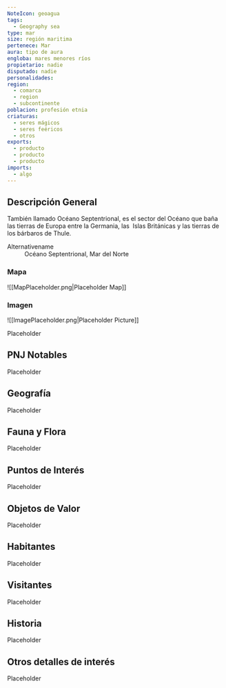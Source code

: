 ```yaml
---
NoteIcon: geoagua
tags:
  - Geography sea
type: mar
size: región maritima
pertenece: Mar 
aura: tipo de aura
engloba: mares menores ríos
propietario: nadie
disputado: nadie
personalidades: 
region:
  - comarca 
  - region
  - subcontinente
poblacion: profesión etnia
criaturas:
  - seres mágicos
  - seres feéricos
  - otros
exports:
  - producto
  - producto
  - producto
imports:
  - algo
---
```






## Descripción General
 <section class="wa-section main-content"><p>También llamado Océano Septentrional, es el sector del <span class="article-link article-explorer-link entity-link wa-link" data-article-privacy="public" data-article-id="86026dc7-0c6e-4ef4-a651-0e826973d1b6" data-template-type="location" data-article="86026dc7-0c6e-4ef4-a651-0e826973d1b6">Océano</span> que baña las tierras de Europa entre la <span class="article-link article-explorer-link entity-link wa-link" data-article-privacy="public" data-article-id="38b05a42-82d8-4909-885d-06a134bc10a0" data-template-type="location" data-article="38b05a42-82d8-4909-885d-06a134bc10a0">Germania</span>, las  <span class="article-link article-explorer-link entity-link wa-link" data-article-privacy="public" data-article-id="e62a3478-2d05-407c-bba6-2c83e60dcf7f" data-template-type="location" data-article="e62a3478-2d05-407c-bba6-2c83e60dcf7f">Islas Británicas</span> y las tierras de los bárbaros de Thule.</p></section>  <section data-section-id="alternativename" class="wa-section public"><dl><dt>Alternativename</dt><dd>Océano Septentrional, Mar del Norte</dd></dl></section>   

### Mapa
![[MapPlaceholder.png|Placeholder Map]]

### Imagen
![[ImagePlaceholder.png|Placeholder Picture]]

Placeholder

## PNJ Notables
Placeholder

## Geografía
Placeholder

## Fauna y Flora
Placeholder

## Puntos de Interés
Placeholder

## Objetos de Valor
Placeholder

## Habitantes
Placeholder

## Visitantes
Placeholder

## Historia
Placeholder

## Otros detalles de interés
Placeholder

